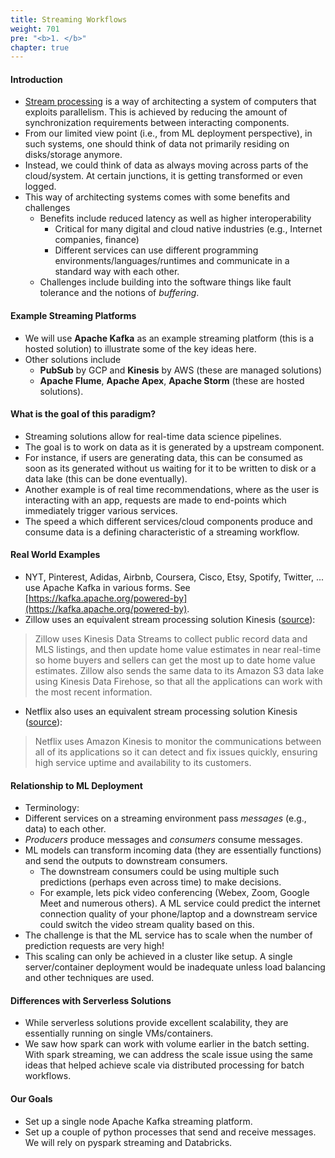 ```yaml
---
title: Streaming Workflows
weight: 701
pre: "<b>1. </b>"
chapter: true
---
```


#### Introduction

- [Stream processing](https://en.wikipedia.org/wiki/Stream_processing) is a way of architecting a system of computers that exploits parallelism. This is achieved by reducing the amount of synchronization requirements between interacting components.
- From our limited view point (i.e., from ML deployment perspective), in such systems, one should think of data not primarily residing on disks/storage anymore.
- Instead, we could think of data as always moving across parts of the cloud/system. At certain junctions, it is getting transformed or even logged.
- This way of architecting systems comes with some benefits and challenges
	- Benefits include reduced latency as well as higher interoperability
		- Critical for many digital and cloud native industries (e.g., Internet companies, finance)
		- Different services can use different programming environments/languages/runtimes and communicate in a standard way with each other.
	- Challenges include building into the software things like fault tolerance and the notions of *buffering*.

#### Example Streaming Platforms

 - We will use **Apache Kafka** as an example streaming platform (this is a hosted solution) to illustrate some of the key ideas here.
 - Other solutions include 
 	- **PubSub** by GCP and **Kinesis** by AWS (these are managed solutions) 
 	- **Apache Flume**, **Apache Apex**, **Apache Storm** (these are hosted solutions).

#### What is the goal of this paradigm?

 - Streaming solutions allow for real-time data science pipelines.
 - The goal is to work on data as it is generated by a upstream component. 
 - For instance, if users are generating data, this can be consumed as soon as its generated without us waiting for it to be written to disk or a data lake (this can be done eventually).
 - Another example is of real time recommendations, where as the user is interacting with an app, requests are made to end-points which immediately trigger various services.
 - The speed a which different services/cloud components produce and consume data is a defining characteristic of a streaming workflow.


#### Real World Examples

 - NYT, Pinterest, Adidas, Airbnb, Coursera, Cisco, Etsy, Spotify, Twitter, ... use Apache Kafka in various forms. See [https://kafka.apache.org/powered-by](https://kafka.apache.org/powered-by).
 - Zillow uses an equivalent stream processing solution Kinesis ([source](https://aws.amazon.com/solutions/case-studies/zillow-zestimate/)):

> Zillow uses Kinesis Data Streams to collect public record data and MLS listings, and then update home value estimates in near real-time so home buyers and sellers can get the most up to date home value estimates. Zillow also sends the same data to its Amazon S3 data lake using Kinesis Data Firehose, so that all the applications can work with the most recent information. 

  - Netflix also uses an equivalent stream processing solution Kinesis ([source](https://aws.amazon.com/solutions/case-studies/netflix-kinesis-streams/)):

 > Netflix uses Amazon Kinesis to monitor the communications between all of its applications so it can detect and fix issues quickly, ensuring high service uptime and availability to its customers. 


#### Relationship to ML Deployment

 - Terminology: 
  - Different services on a streaming environment pass *messages* (e.g., data) to each other.
  - *Producers* produce messages and *consumers* consume messages.
 - ML models can transform incoming data (they are essentially functions) and send the outputs to downstream consumers.
   - The downstream consumers could be using multiple such predictions (perhaps even across time) to make decisions.
   - For example, lets pick video conferencing (Webex, Zoom, Google Meet and numerous others). A ML service could predict the internet connection quality of your phone/laptop and a downstream service could switch the video stream quality based on this.
 - The challenge is that the ML service has to scale when the number of prediction requests are very high!
 - This scaling can only be achieved in a cluster like setup. A single server/container deployment would be inadequate unless load balancing and other techniques are used.

#### Differences with Serverless Solutions

 - While serverless solutions provide excellent scalability, they are essentially running on single VMs/containers.
 - We saw how spark can work with volume earlier in the batch setting. With spark streaming, we can address the scale issue using the same ideas that helped achieve scale via distributed processing for batch workflows.

#### Our Goals

 - Set up a single node Apache Kafka streaming platform.
 - Set up a couple of python processes that send and receive messages. We will rely on pyspark streaming and Databricks.


